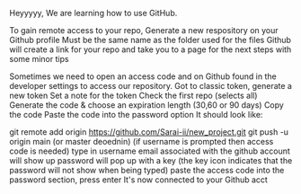 Heyyyyy,
 We are learning how to use GitHub.

To gain remote access to your repo,
Generate a new respository on your Github profile
Must be the same name as the folder used for the files
Github will create a link for your repo and take you to a page for the next steps with some minor tips

Sometimes we need to open an access code and on Github found in the developer settings to access our repository.
Got to classic token, generate a new token
Set a note for the token
Check the first repo (selects all)
Generate the code & choose an expiration length (30,60 or 90 days)
Copy the code
Paste the code into the password option
It should look like:

git remote add origin https://github.com/Sarai-ii/new_project.git
git push -u origin main (or master deoednin)
(if username is prompted then access code is needed)
type in username
email associated with the github account will show up
password will pop up with a key (the key icon indicates that the password will not show when being typed)
paste the access code into the password section, 
press enter
It's now connected to your Github acct